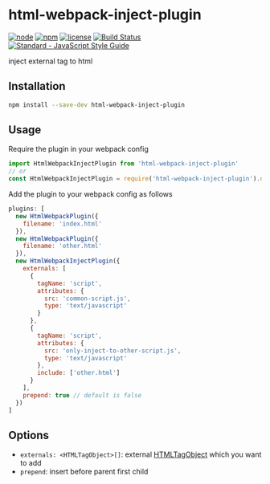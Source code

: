 # html-webpack-inject-plugin

[![node](https://img.shields.io/node/v/html-webpack-inject-plugin.svg)](https://www.npmjs.com/package/html-webpack-inject-plugin)
[![npm](https://img.shields.io/npm/v/html-webpack-inject-plugin.svg)](https://www.npmjs.com/package/html-webpack-inject-plugin)
[![license](https://img.shields.io/npm/l/html-webpack-inject-plugin.svg)](https://github.com/kagawagao/html-webpack-inject-plugin/blob/master/LICENSE)
[![Build Status](https://travis-ci.org/kagawagao/html-webpack-inject-plugin.svg?branch=master)](https://travis-ci.org/kagawagao/html-webpack-inject-plugin)
[![Standard - JavaScript Style Guide](https://img.shields.io/badge/code_style-standard-brightgreen.svg)](http://standardjs.com/)

inject external tag to html

## Installation

```bash
npm install --save-dev html-webpack-inject-plugin
```

## Usage

Require the plugin in your webpack config

```javascript
import HtmlWebpackInjectPlugin from 'html-webpack-inject-plugin'
// or
const HtmlWebpackInjectPlugin = require('html-webpack-inject-plugin').default
```

Add the plugin to your webpack config as follows

```javascript
plugins: [
  new HtmlWebpackPlugin({
    filename: 'index.html'
  }),
  new HtmlWebpackPlugin({
    filename: 'other.html'
  }),
  new HtmlWebpackInjectPlugin({
    externals: [
      {
        tagName: 'script',
        attributes: {
          src: 'common-script.js',
          type: 'text/javascript'
        }
      },
      {
        tagName: 'script',
        attributes: {
          src: 'only-inject-to-other-script.js',
          type: 'text/javascript'
        },
        include: ['other.html']
      }
    ],
    prepend: true // default is false
  })
]
```

## Options

- `externals: <HTMLTagObject>[]`: external [HTMLTagObject](https://github.com/jantimon/html-webpack-plugin/blob/6e17a0cd7e99c08fdf6eb6e79b88f589af35c645/typings.d.ts#L238-L260) which you want to add
- `prepend`: insert before parent first child
